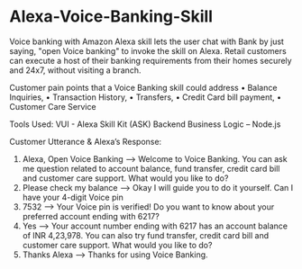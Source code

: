 # Alexa-Voice-Banking-Skill

Voice banking with Amazon Alexa skill lets the user chat with Bank by just saying, "open Voice banking" to invoke the skill on Alexa. Retail customers can execute a host of their banking requirements from their homes securely and 24x7, without visiting a branch.

Customer pain points that a Voice Banking skill could address
•	Balance Inquiries, 
•	Transaction History, 
•	Transfers,
•	Credit Card bill payment,
•	Customer Care Service

Tools Used:
VUI - Alexa Skill Kit (ASK)
Backend Business Logic – Node.js

Customer Utterance &	Alexa’s Response:
1.	Alexa, Open Voice Banking -->	Welcome to Voice Banking. You can ask me question related to account balance, fund transfer, credit card bill and customer care support. What would you like to do?
2.	Please check my balance -->	Okay I will guide you to do it yourself. Can I have your 4-digit Voice pin 
3.	7532 -->	Your Voice pin is verified! Do you want to know about your preferred account ending with 6217?
4.	Yes -->	Your account number ending with 6217 has an account balance of INR 4,23,978.
You can also try fund transfer, credit card bill and customer care support. What would you like to do?
5.	Thanks Alexa --> Thanks for using Voice Banking. 
